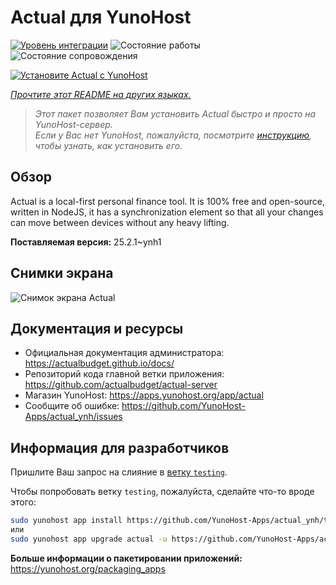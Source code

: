 <!--
Важно: этот README был автоматически сгенерирован <https://github.com/YunoHost/apps/tree/master/tools/readme_generator>
Он НЕ ДОЛЖЕН редактироваться вручную.
-->

# Actual для YunoHost

[![Уровень интеграции](https://apps.yunohost.org/badge/integration/actual)](https://ci-apps.yunohost.org/ci/apps/actual/)
![Состояние работы](https://apps.yunohost.org/badge/state/actual)
![Состояние сопровождения](https://apps.yunohost.org/badge/maintained/actual)

[![Установите Actual с YunoHost](https://install-app.yunohost.org/install-with-yunohost.svg)](https://install-app.yunohost.org/?app=actual)

*[Прочтите этот README на других языках.](./ALL_README.md)*

> *Этот пакет позволяет Вам установить Actual быстро и просто на YunoHost-сервер.*  
> *Если у Вас нет YunoHost, пожалуйста, посмотрите [инструкцию](https://yunohost.org/install), чтобы узнать, как установить его.*

## Обзор

Actual is a local-first personal finance tool. It is 100% free and open-source, written in NodeJS, it has a synchronization element so that all your changes can move between devices without any heavy lifting.

**Поставляемая версия:** 25.2.1~ynh1

## Снимки экрана

![Снимок экрана Actual](./doc/screenshots/screenshot.png)

## Документация и ресурсы

- Официальная документация администратора: <https://actualbudget.github.io/docs/>
- Репозиторий кода главной ветки приложения: <https://github.com/actualbudget/actual-server>
- Магазин YunoHost: <https://apps.yunohost.org/app/actual>
- Сообщите об ошибке: <https://github.com/YunoHost-Apps/actual_ynh/issues>

## Информация для разработчиков

Пришлите Ваш запрос на слияние в [ветку `testing`](https://github.com/YunoHost-Apps/actual_ynh/tree/testing).

Чтобы попробовать ветку `testing`, пожалуйста, сделайте что-то вроде этого:

```bash
sudo yunohost app install https://github.com/YunoHost-Apps/actual_ynh/tree/testing --debug
или
sudo yunohost app upgrade actual -u https://github.com/YunoHost-Apps/actual_ynh/tree/testing --debug
```

**Больше информации о пакетировании приложений:** <https://yunohost.org/packaging_apps>
